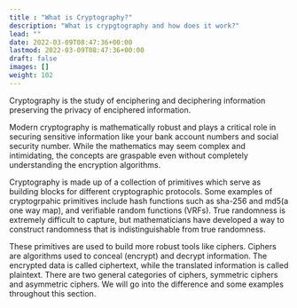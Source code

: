 ```yaml
---
title : "What is Cryptography?"
description: "What is crypgtography and how does it work?"
lead: ""
date: 2022-03-09T08:47:36+00:00
lastmod: 2022-03-09T08:47:36+00:00
draft: false
images: []
weight: 102
---
```


Cryptography is the study of enciphering and deciphering information preserving the privacy of enciphered information.

Modern cryptography is mathematically robust and plays a critical role in securing sensitive information like your bank account numbers and social security number. While the mathematics may seem complex and intimidating, the concepts are graspable even without completely understanding the encryption algorithms.

Cryptography is made up of a collection of primitives which serve as building blocks for different cryptographic protocols. Some examples of cryptogrpahic primitives include hash functions such as sha-256 and md5(a one way map), and verifiable random functions (VRFs). True randomness is extremely difficult to capture, but mathematicians have developed a way to construct randomness that is indistinguishable from true randomness.

These primitives are used to build more robust tools like ciphers. Ciphers are algorithms used to conceal (encrypt) and decrypt information. The encrypted data is called ciphertext, while the translated information is called plaintext. There are two general categories of ciphers, symmetric ciphers and asymmetric ciphers. We will go into the difference and some examples throughout this section.
